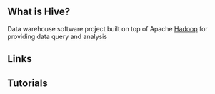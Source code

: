 ## What is Hive?
Data warehouse software project built on top of Apache [Hadoop][1] for providing data query and analysis

## Links

## Tutorials

<!-- Embedded links -->
[1]: https://github.com/nchristie/tech_notes/blob/master/hadoop.md
